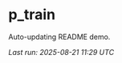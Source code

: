 # p_train

Auto-updating README demo.

<!--START_SECTION:status-->
_Last run: 2025-08-21 11:29 UTC_
<!--END_SECTION:status-->



































